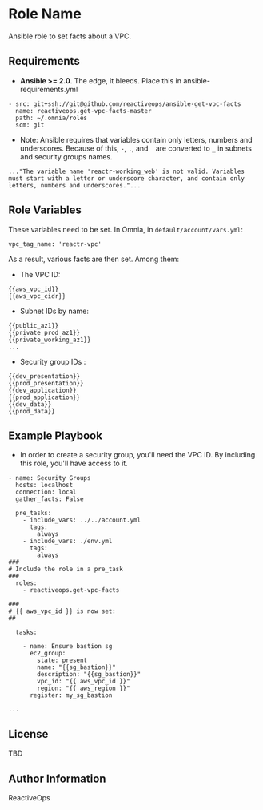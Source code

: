Role Name
=========

Ansible role to set facts about a VPC.

Requirements
------------

* **Ansible >= 2.0**. The edge, it bleeds. Place this in ansible-requirements.yml

```
- src: git+ssh://git@github.com/reactiveops/ansible-get-vpc-facts
  name: reactiveops.get-vpc-facts-master
  path: ~/.omnia/roles
  scm: git
```

* Note: Ansible requires that variables contain only letters, numbers and underscores. Because of this, `-`, `.`, and ` ` are converted to `_` in subnets and security groups names.


```
..."The variable name 'reactr-working_web' is not valid. Variables must start with a letter or underscore character, and contain only letters, numbers and underscores."...
```


Role Variables
--------------

These variables need to be set. In Omnia, in `default/account/vars.yml`:

```
vpc_tag_name: 'reactr-vpc'
```

As a result, various facts are then set. Among them:

* The VPC ID:

```
{{aws_vpc_id}}
{{aws_vpc_cidr}}
```

* Subnet IDs by name:

```
{{public_az1}}
{{private_prod_az1}}
{{private_working_az1}}
...
```

* Security group IDs :

```
{{dev_presentation}}
{{prod_presentation}}
{{dev_application}}
{{prod_application}}
{{dev_data}}
{{prod_data}}
```

Example Playbook
----------------
* In order to create a security group, you'll need the VPC ID. By including this role, you'll have access to it.

```
- name: Security Groups
  hosts: localhost
  connection: local
  gather_facts: False

  pre_tasks:
    - include_vars: ../../account.yml
      tags:
        always
    - include_vars: ./env.yml
      tags:
        always
###
# Include the role in a pre_task
###
  roles:
    - reactiveops.get-vpc-facts

###
# {{ aws_vpc_id }} is now set:
##

  tasks:

    - name: Ensure bastion sg
      ec2_group:
        state: present        
        name: "{{sg_bastion}}"
        description: "{{sg_bastion}}"
        vpc_id: "{{ aws_vpc_id }}"
        region: "{{ aws_region }}"
      register: my_sg_bastion

...
```

License
-------

TBD

Author Information
------------------

ReactiveOps
